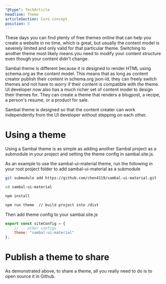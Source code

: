 ```yaml
---
"@type": TechArticle
headline: Theme
articleSection: Core concept
position: 5
---
```


These days you can find plenty of free themes online that can help you create a website in no time, which is great, but usually the content model is severely limited and only valid for that particular theme.  Switching to another theme most likely means you need to modify your content structure even though your content didn't change.

Sambal theme is different because it is designed to render HTML using schema.org as the content model.  This means that as long as content creator publish their content in schema.org json-ld, they can freely switch themes and not have to worry if their content is compatible with the theme.  UI developer now also has a much richer set of content model to design their themes for.  They can create a theme that renders a blogpost, a recipe, a person's resume, or a product for sale.

Sambal theme is designed so that the content creater can work independently from the UI developer without stepping on each other.

# Using a theme

Using a Sambal theme is as simple as adding another Sambal project as a submodule in your project and setting the theme config in sambal.site.js.  

As an example to use the sambal-ui-material theme, run the following in your root project folder to add sambal-ui-material as a submodule

```sh
git submodule add https://github.com/chen4119/sambal-ui-material.git

cd sambal-ui-material

npm install

npm run theme  // build project into /dist

```

Then add theme config to your sambal.site.js

```js
export const siteConfig = {
    // ...other configs
    theme: "sambal-ui-material"
};
```

# Publish a theme to share

As demonstrated above, to share a theme, all you really need to do is to open source it in Github.
